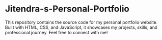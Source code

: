 # Jitendra-s-Personal-Portfolio
This repository contains the source code for my personal portfolio website. Built with HTML, CSS, and JavaScript, it showcases my projects, skills, and professional journey. Feel free to connect with me!
